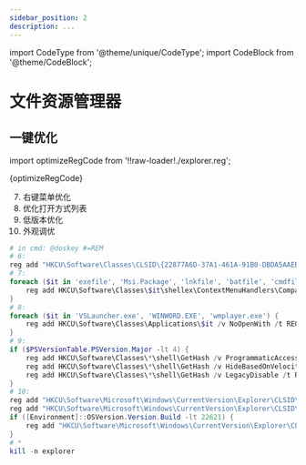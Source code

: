 ```yaml
---
sidebar_position: 2
description: ...
---
```


import CodeType from '@theme/unique/CodeType';
import CodeBlock from '@theme/CodeBlock';

# 文件资源管理器

<CodeType reg user restart='explorer'>

## 一键优化

</CodeType>

import optimizeRegCode from '!!raw-loader!./explorer.reg';

<CodeBlock language="ini">{optimizeRegCode}</CodeBlock>

7. 右键菜单优化
8. 优化打开方式列表
9. 低版本优化
10. 外观调优

```powershell
# in cmd: @doskey #=REM
# 6:
reg add "HKCU\Software\Classes\CLSID\{22877A6D-37A1-461A-91B0-DBDA5AAEBC99}\DefaultIcon" /ve /t REG_EXPAND_SZ /d "shell32.dll,316" /f
# 7:
foreach ($it in 'exefile', 'Msi.Package', 'lnkfile', 'batfile', 'cmdfile') {
    reg add HKCU\Software\Classes\$it\shellex\ContextMenuHandlers\Compatibility /ve /d '""' /f > $null
}
# 8:
foreach ($it in 'VSLauncher.exe', 'WINWORD.EXE', 'wmplayer.exe') {
    reg add HKCU\Software\Classes\Applications\$it /v NoOpenWith /t REG_SZ /d '""' /f > $null
}
# 9:
if ($PSVersionTable.PSVersion.Major -lt 4) {
    reg add HKCU\Software\Classes\*\shell\GetHash /v ProgrammaticAccessOnly /t REG_SZ /d '""' /f
    reg add HKCU\Software\Classes\*\shell\GetHash /v HideBasedOnVelocityId /t REG_DWORD /d 6527944 /f
    reg add HKCU\Software\Classes\*\shell\GetHash /v LegacyDisable /t REG_SZ /d '""' /f
}
# 10:
reg add "HKCU\Software\Microsoft\Windows\CurrentVersion\Explorer\CLSID\{F02C1A0D-BE21-4350-88B0-7367FC96EF3C}\DefaultIcon" /ve /t REG_SZ /d "shell32.dll,18" /f
reg add "HKCU\Software\Microsoft\Windows\CurrentVersion\Explorer\CLSID\{031E4825-7B94-4DC3-B131-E946B44C8DD5}\DefaultIcon" /ve /t REG_SZ /d "explorer.exe" /f
if ([Environment]::OSVersion.Version.Build -lt 22621) {
    reg add "HKCU\Software\Microsoft\Windows\CurrentVersion\Explorer\CLSID\{679F85CB-0220-4080-B29B-5540CC05AAB6}\DefaultIcon" /ve /t REG_SZ /d "shell32.dll,213" /f
}
# *
kill -n explorer
```

